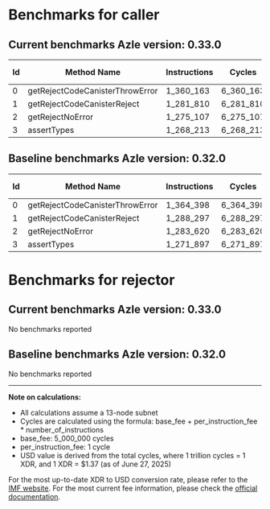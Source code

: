 # Benchmarks for caller

## Current benchmarks Azle version: 0.33.0
| Id | Method Name | Instructions | Cycles | USD | USD/Million Calls | Change |
|-----------|-------------|------------|--------|-----|--------------|-------|
| 0 | getRejectCodeCanisterThrowError | 1_360_163 | 6_360_163 | $0.0000087134 | $8.71 | <font color="green">-4_235</font> |
| 1 | getRejectCodeCanisterReject | 1_281_810 | 6_281_810 | $0.0000086061 | $8.60 | <font color="green">-6_487</font> |
| 2 | getRejectNoError | 1_275_107 | 6_275_107 | $0.0000085969 | $8.59 | <font color="green">-8_513</font> |
| 3 | assertTypes | 1_268_213 | 6_268_213 | $0.0000085875 | $8.58 | <font color="green">-3_684</font> |

## Baseline benchmarks Azle version: 0.32.0
| Id | Method Name | Instructions | Cycles | USD | USD/Million Calls |
|-----------|-------------|------------|--------|-----|--------------|
| 0 | getRejectCodeCanisterThrowError | 1_364_398 | 6_364_398 | $0.0000087192 | $8.71 |
| 1 | getRejectCodeCanisterReject | 1_288_297 | 6_288_297 | $0.0000086150 | $8.61 |
| 2 | getRejectNoError | 1_283_620 | 6_283_620 | $0.0000086086 | $8.60 |
| 3 | assertTypes | 1_271_897 | 6_271_897 | $0.0000085925 | $8.59 |

# Benchmarks for rejector

## Current benchmarks Azle version: 0.33.0
No benchmarks reported

## Baseline benchmarks Azle version: 0.32.0
No benchmarks reported



---

**Note on calculations:**
- All calculations assume a 13-node subnet
- Cycles are calculated using the formula: base_fee + per_instruction_fee \* number_of_instructions
- base_fee: 5_000_000 cycles
- per_instruction_fee: 1 cycle
- USD value is derived from the total cycles, where 1 trillion cycles = 1 XDR, and 1 XDR = $1.37 (as of June 27, 2025)

For the most up-to-date XDR to USD conversion rate, please refer to the [IMF website](https://www.imf.org/external/np/fin/data/rms_sdrv.aspx).
For the most current fee information, please check the [official documentation](https://internetcomputer.org/docs/references/cycles-cost-formulas).
